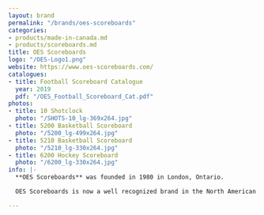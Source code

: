 ```yaml
---
layout: brand
permalink: "/brands/oes-scoreboards"
categories:
- products/made-in-canada.md
- products/scoreboards.md
title: OES Scoreboards
logo: "/OES-Logo1.png"
website: https://www.oes-scoreboards.com/
catalogues:
- title: Football Scoreboard Catalogue
  year: 2019
  pdf: "/OES_Football_Scoreboard_Cat.pdf"
photos:
- title: 10 Shotclock
  photo: "/SHOTS-10_lg-369x264.jpg"
- title: 5200 Basketball Scoreboard
  photo: "/5200_lg-499x264.jpg"
- title: 5210 Basketball Scoreboard
  photo: "/5210_lg-330x264.jpg"
- title: 6200 Hockey Scoreboard
  photo: "/6200_lg-330x264.jpg"
info: |-
  **OES Scoreboards** was founded in 1980 in London, Ontario.

  OES Scoreboards is now a well recognized brand in the North American market, second to none for performance and reliability, and one of the few scoreboard companies approved for scoring and timing by the NBA, NHL, CFL, NFL, MLS, and MLB.

---
```

